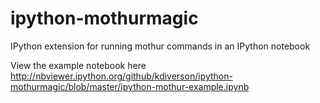 ipython-mothurmagic
===================

IPython extension for running mothur commands in an IPython notebook

View the example notebook here http://nbviewer.ipython.org/github/kdiverson/ipython-mothurmagic/blob/master/ipython-mothur-example.ipynb
